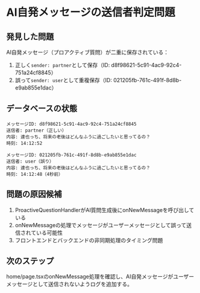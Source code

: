 # AI自発メッセージの送信者判定問題

## 発見した問題
AI自発メッセージ（プロアクティブ質問）が二重に保存されている：
1. 正しく`sender: partner`として保存（ID: d8f98621-5c91-4ac9-92c4-751a24cf8845）
2. 誤って`sender: user`として重複保存（ID: 021205fb-761c-491f-8d8b-e9ab855e1dac）

## データベースの状態
```
メッセージID: d8f98621-5c91-4ac9-92c4-751a24cf8845
送信者: partner（正しい）
内容: 達也っち、将来の老後はどんなふうに過ごしたいと思ってるの？
時刻: 14:12:52

メッセージID: 021205fb-761c-491f-8d8b-e9ab855e1dac  
送信者: user（誤り）
内容: 達也っち、将来の老後はどんなふうに過ごしたいと思ってるの？
時刻: 14:12:48（4秒前）
```

## 問題の原因候補
1. ProactiveQuestionHandlerがAI質問生成後にonNewMessageを呼び出している
2. onNewMessageの処理でメッセージがユーザーメッセージとして誤って送信されている可能性
3. フロントエンドとバックエンドの非同期処理のタイミング問題

## 次のステップ
home/page.tsxのonNewMessage処理を確認し、AI自発メッセージがユーザーメッセージとして送信されないようログを追加する。
